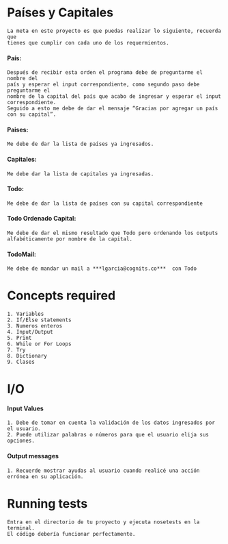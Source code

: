 # Países y Capitales
	La meta en este proyecto es que puedas realizar lo siguiente, recuerda que 
	tienes que cumplir con cada uno de los requermientos.

#### **País:**
	Después de recibir esta orden el programa debe de preguntarme el nombre del 
	país y esperar el input correspondiente, como segundo paso debe preguntarme el 
	nombre de la capital del país que acabo de ingresar y esperar el input correspondiente. 
	Seguido a esto me debe de dar el mensaje “Gracias por agregar un país con su capital”.
 
#### **Paises:**
	Me debe de dar la lista de países ya ingresados.
 
#### **Capitales:**
	Me debe dar la lista de capitales ya ingresadas.
 
#### **Todo:**
	Me debe de dar la lista de países con su capital correspondiente
 
#### **Todo Ordenado Capital:**
	Me debe de dar el mismo resultado que Todo pero ordenando los outputs
	alfabéticamente por nombre de la capital.
 
#### **TodoMail:**
	Me debe de mandar un mail a ***lgarcia@cognits.co***  con Todo

# Concepts required
	1. Variables
	2. If/Else statements
	3. Numeros enteros
	4. Input/Output
	5. Print
	6. While or For Loops
	7. Try
	8. Dictionary
	9. Clases

# I/O

#### Input Values
	1. Debe de tomar en cuenta la validación de los datos ingresados por el usuario.
	2. Puede utilizar palabras o números para que el usuario elija sus opciones.

#### Output messages
	1. Recuerde mostrar ayudas al usuario cuando realicé una acción errónea en su aplicación.


# Running tests
	Entra en el directorio de tu proyecto y ejecuta nosetests en la terminal. 
	El código debería funcionar perfectamente.
